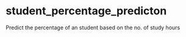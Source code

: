 # student_percentage_predicton
Predict the percentage of an student based on the no. of study hours
